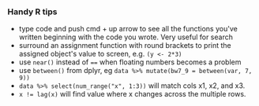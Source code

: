### Handy R tips

* type code and push cmd + up arrow to see all the functions you've written beginning with the code you wrote. Very useful for search
* surround an assignment function with round brackets to print the assigned object's value to screen, e.g. `(y <- 2*3)`
* use `near()` instead of `==` when floating numbers becomes a problem
* use `between()` from dplyr, eg `data %>% mutate(bw7_9 = between(var, 7, 9))`
* `data %>% select(num_range("x", 1:3))` will match cols x1, x2, and x3. 
* `x != lag(x)` will find value where x changes across the multiple rows.
